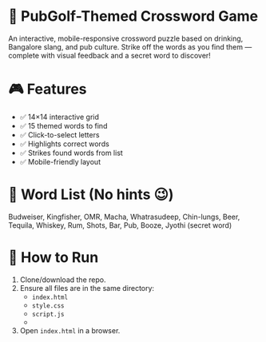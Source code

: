# 🍻 PubGolf-Themed Crossword Game
An interactive, mobile-responsive crossword puzzle based on drinking, Bangalore slang, and pub culture. Strike off the words as you find them — complete with visual feedback and a secret word to discover!
# 🎮 Features
- ✅ 14×14 interactive grid
- ✅ 15 themed words to find
- ✅ Click-to-select letters
- ✅ Highlights correct words
- ✅ Strikes found words from list
- ✅ Mobile-friendly layout
  
# 🧩 Word List (No hints 😉)
Budweiser, Kingfisher, OMR, Macha, Whatrasudeep, Chin-lungs, Beer, Tequila, Whiskey, Rum, Shots, Bar, Pub, Booze, Jyothi (secret word)

# 🚀 How to Run
1. Clone/download the repo.
2. Ensure all files are in the same directory:
   - `index.html`
   - `style.css`
   - `script.js`
   - 
3. Open `index.html` in a browser.
